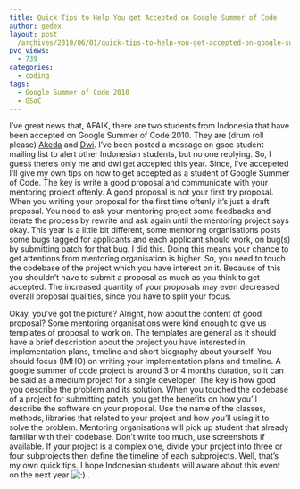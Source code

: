 ```yaml
---
title: Quick Tips to Help You get Accepted on Google Summer of Code
author: gedex
layout: post
  /archives/2010/06/01/quick-tips-to-help-you-get-accepted-on-google-summer-of-code/
pvc_views:
  - 739
categories:
  - coding
tags:
  - Google Summer of Code 2010
  - GSoC
---
```


I’ve great news that, AFAIK, there are two students from Indonesia that have been accepted on Google Summer of Code 2010. They are (drum roll please) [Akeda][1] and [Dwi][2]. I’ve been posted a message on gsoc student mailing list to alert other Indonesian students, but no one replying. So, I guess there’s only me and dwi get accepted this year. Since, I’ve accepeted I’ll give my own tips on how to get accepted as a student of Google Summer of Code. The key is write a good proposal and communicate with your mentoring project oftenly. A good proposal is not your first try proposal. When you writing your proposal for the first time oftenly it’s just a draft proposal. You need to ask your mentoring project some feedbacks and iterate the process by rewrite and ask again until the mentoring project says okay. This year is a little bit different, some mentoring organisations posts some bugs tagged for applicants and each applicant should work, on bug(s) by submitting patch for that bug. I did this. Doing this means your chance to get attentions from mentoring organisation is higher. So, you need to touch the codebase of the project which you have interest on it. Because of this you shouldn’t have to submit a proposal as much as you think to get accepted. The increased quantity of your proposals may even decreased overall proposal qualities, since you have to split your focus. 

 [1]: http://docs.google.com/View?id=dd78s8mr_5cs8x3shh
 [2]: http://wiki.github.com/ginatrapani/thinktank/dwi-widiastuti-installation-simplification-and-auto-updates

Okay, you’ve got the picture? Alright, how about the content of good proposal? Some mentoring organisations were kind enough to give us templates of proposal to work on. The templates are general as it should have a brief description about the project you have interested in, implementation plans, timeline and short biography about yourself. You should focus (IMHO) on writing your implementation plans and timeline. A google summer of code project is around 3 or 4 months duration, so it can be said as a medium project for a single developer. The key is how good you describe the problem and its solution. When you touched the codebase of a project for submitting patch, you get the benefits on how you’ll describe the software on your proposal. Use the name of the classes, methods, libraries that related to your project and how you’ll using it to solve the problem. Mentoring organisations will pick up student that already familiar with their codebase. Don’t write too much, use screenshots if available. If your project is a complex one, divide your project into three or four subprojects then define the timeline of each subprojects. Well, that’s my own quick tips. I hope Indonesian students will aware about this event on the next year ![:)][3] .

 [3]: http://local-www.gedex.web.id/wp-includes/images/smilies/icon_smile.gif
